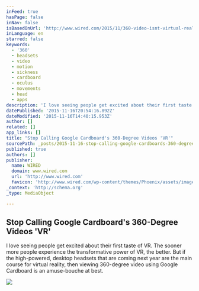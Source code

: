 ```yaml
---
inFeed: true
hasPage: false
inNav: false
isBasedOnUrl: 'http://www.wired.com/2015/11/360-video-isnt-virtual-reality/'
inLanguage: en
starred: false
keywords:
  - '360'
  - headsets
  - video
  - motion
  - sickness
  - cardboard
  - oculus
  - movements
  - head
  - apps
description: 'I love seeing people get excited about their first taste of VR. The sooner more people experience the transformative power of VR, the better. But if the high-powered, desktop headsets that are coming next year are the main course for virtual reality, then viewing 360-degree video using Google Cardboard is an amuse-bouche at best.'
datePublished: '2015-11-16T20:54:16.892Z'
dateModified: '2015-11-16T14:40:15.953Z'
author: []
related: []
app_links: []
title: "Stop Calling Google Cardboard's 360-Degree Videos 'VR'"
sourcePath: _posts/2015-11-16-stop-calling-google-cardboards-360-degree-videos-vr.md
published: true
authors: []
publisher:
  name: WIRED
  domain: www.wired.com
  url: 'http://www.wired.com'
  favicon: 'http://www.wired.com/wp-content/themes/Phoenix/assets/images/favicon.ico'
_context: 'http://schema.org'
_type: MediaObject

---
```

<article style=""><h1>Stop Calling Google Cardboard's 360-Degree Videos 'VR'</h1><p>I love seeing people get excited about their first taste of VR. The sooner more people experience the transformative power of VR, the better. But if the high-powered, desktop headsets that are coming next year are the main course for virtual reality, then viewing 360-degree video using Google Cardboard is an amuse-bouche at best.</p><img src="http://www.wired.com/wp-content/uploads/2015/11/G3A0115_VR-1200x630-e1447458287615.jpg" /></article>